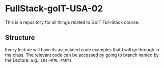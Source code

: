 # FullStack-goIT-USA-02
This is a repository for all things related to GoIT Full-Stack course.

## Structure
Every lecture will have its associated code examples that I will go through in the class.
The relevant code can be accessed by going to branch named by the Lecture: e.g.: `L01-HTML-PART1`
